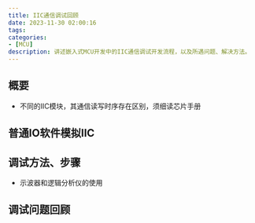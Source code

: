 ```yaml
---
title: IIC通信调试回顾
date: 2023-11-30 02:00:16
tags:
categories: 
- [MCU]
description: 讲述嵌入式MCU开发中的IIC通信调试开发流程，以及所遇问题、解决方法。
---
```




## 概要

- 不同的IIC模块，其通信读写时序存在区别，须细读芯片手册



## 普通IO软件模拟IIC


## 调试方法、步骤


- 示波器和逻辑分析仪的使用

## 调试问题回顾
